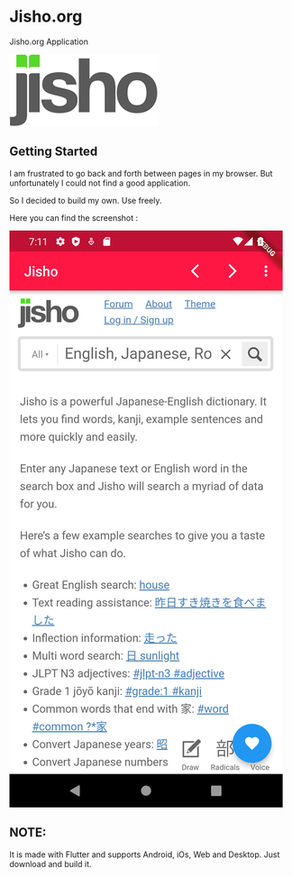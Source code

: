# Jisho.org

Jisho.org Application

![jisho](asset/2.png)

## Getting Started

I am frustrated to go back and forth between pages in my browser. But unfortunately I could not find a good application.

So I decided to build my own. Use freely.

Here you can find the screenshot :

![ss](asset/ss.png)

## NOTE:

It is made with Flutter and supports Android, iOs, Web and Desktop.
Just download and build it.


